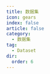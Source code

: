 ```yaml
---
title: 数据集
icon: gears
index: false
article: false
category:
  - 数据集
tag:
  - Dataset
dir:
  order: 6
---
```

